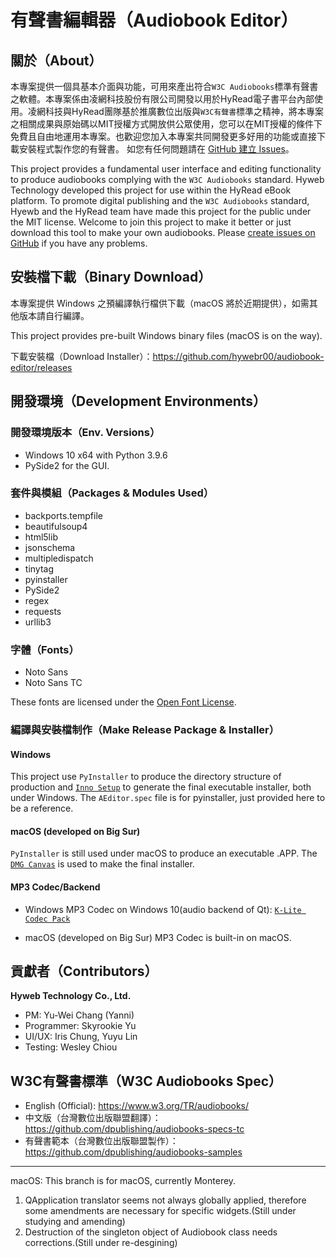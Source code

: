 # 有聲書編輯器（Audiobook Editor）

## 關於（About）

本專案提供一個具基本介面與功能，可用來產出符合`W3C Audiobooks`標準有聲書之軟體。本專案係由凌網科技股份有限公司開發以用於HyRead電子書平台內部使用。凌網科技與HyRead團隊基於推廣數位出版與`W3C有聲書`標準之精神，將本專案之相關成果與原始碼以MIT授權方式開放供公眾使用，您可以在MIT授權的條件下免費且自由地運用本專案。也歡迎您加入本專案共同開發更多好用的功能或直接下載安裝程式製作您的有聲書。
如您有任何問題請在 [GitHub 建立 Issues](https://github.com/hywebr00/audiobook-editor/issues)。

This project provides a fundamental user interface and editing functionality to produce audiobooks complying with the `W3C Audiobooks` standard. Hyweb Technology developed this project for use within the HyRead eBook platform. To promote digital publishing and the `W3C Audiobooks` standard, Hyewb and the HyRead team have made this project for the public under the MIT license. Welcome to join this project to make it better or just download this tool to make your own audiobooks.
Please [create issues on GitHub](https://github.com/hywebr00/audiobook-editor/issues) if you have any problems.

## 安裝檔下載（Binary Download）
本專案提供 Windows 之預編譯執行檔供下載（macOS 將於近期提供），如需其他版本請自行編譯。

This project provides pre-built Windows binary files (macOS is on the way).

下載安裝檔（Download Installer）：https://github.com/hywebr00/audiobook-editor/releases

## 開發環境（Development Environments）

### 開發環境版本（Env. Versions）
- Windows 10 x64 with Python 3.9.6
- PySide2 for the GUI.

### 套件與模組（Packages & Modules Used）
- backports.tempfile
- beautifulsoup4
- html5lib
- jsonschema
- multipledispatch
- tinytag
- pyinstaller
- PySide2
- regex
- requests
- urllib3

### 字體（Fonts）
- Noto Sans
- Noto Sans TC

These fonts are licensed under the <a href="https://scripts.sil.org/cms/scripts/page.php?site_id=nrsi&amp;id=OFL">Open Font License</a>.

### 編譯與安裝檔制作（Make Release Package & Installer）
#### Windows
This project use `PyInstaller` to produce the directory structure of production and <a href="https://jrsoftware.org/isinfo.php">`Inno Setup`</a> to generate the final executable installer, both under Windows. 
The `AEditor.spec` file is for pyinstaller, just provided here to be a reference.

#### macOS (developed on Big Sur)
`PyInstaller` is still used under macOS to produce an executable .APP. The <a href="https://www.araelium.com/dmgcanvas">`DMG Canvas`</a> is used to make the final installer.

#### MP3 Codec/Backend
- Windows
MP3 Codec on Windows 10(audio backend of Qt): <a href="http://www.codecguide.com/configuration_tips.htm?version=1595">`K-Lite Codec Pack`</a> 

- macOS (developed on Big Sur)
MP3 Codec is built-in on macOS.

## 貢獻者（Contributors）
**Hyweb Technology Co., Ltd.**
- PM: Yu-Wei Chang (Yanni)
- Programmer: Skyrookie Yu
- UI/UX: Iris Chung, Yuyu Lin
- Testing: Wesley Chiou

## W3C有聲書標準（W3C Audiobooks Spec）
- English (Official): https://www.w3.org/TR/audiobooks/
- 中文版（台灣數位出版聯盟翻譯）：https://github.com/dpublishing/audiobooks-specs-tc
- 有聲書範本（台灣數位出版聯盟製作）：https://github.com/dpublishing/audiobooks-samples

---
macOS:
This branch is for macOS, currently Monterey.
1. QApplication translator seems not always globally applied, therefore some amendments are necessary for specific widgets.(Still under studying and amending)
2. Destruction of the singleton object of Audiobook class needs corrections.(Still under re-desgining)

